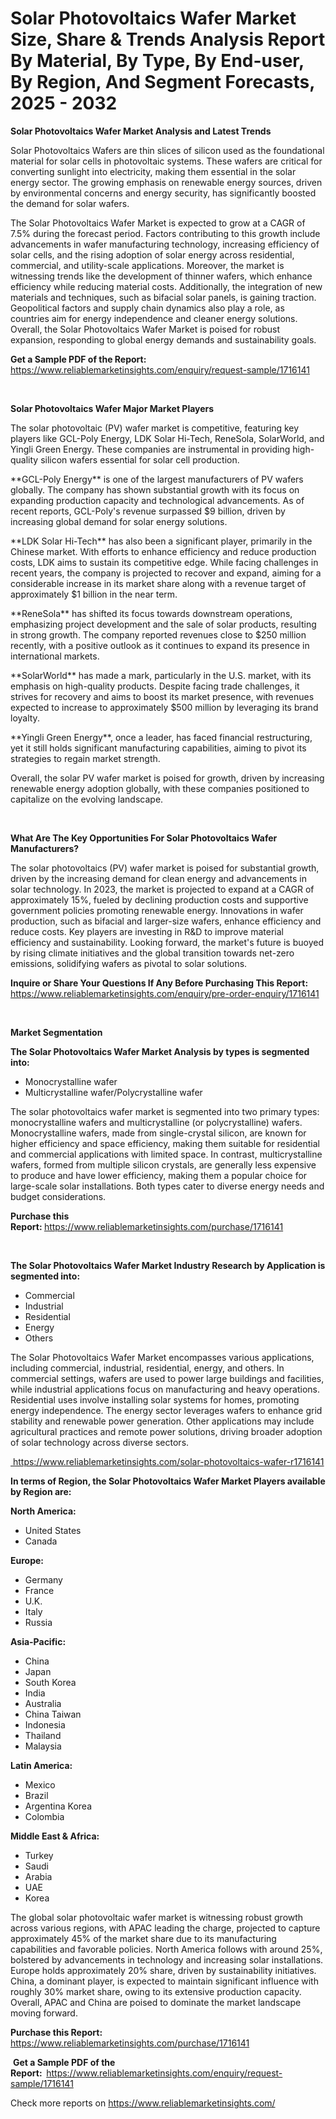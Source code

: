 <p><h1>Solar Photovoltaics Wafer Market Size, Share & Trends Analysis Report By Material, By Type, By End-user, By Region, And Segment Forecasts, 2025 - 2032</h1></p><p><strong>Solar Photovoltaics Wafer Market Analysis and Latest Trends</strong></p>
<p><p>Solar Photovoltaics Wafers are thin slices of silicon used as the foundational material for solar cells in photovoltaic systems. These wafers are critical for converting sunlight into electricity, making them essential in the solar energy sector. The growing emphasis on renewable energy sources, driven by environmental concerns and energy security, has significantly boosted the demand for solar wafers.</p><p>The Solar Photovoltaics Wafer Market is expected to grow at a CAGR of 7.5% during the forecast period. Factors contributing to this growth include advancements in wafer manufacturing technology, increasing efficiency of solar cells, and the rising adoption of solar energy across residential, commercial, and utility-scale applications. Moreover, the market is witnessing trends like the development of thinner wafers, which enhance efficiency while reducing material costs. Additionally, the integration of new materials and techniques, such as bifacial solar panels, is gaining traction. Geopolitical factors and supply chain dynamics also play a role, as countries aim for energy independence and cleaner energy solutions. Overall, the Solar Photovoltaics Wafer Market is poised for robust expansion, responding to global energy demands and sustainability goals.</p></p>
<p><strong>Get a Sample PDF of the Report:&nbsp;</strong> <a href="https://www.reliablemarketinsights.com/enquiry/request-sample/1716141?utm_campaign=1937&utm_medium=2&utm_source=Github&utm_content=ia&utm_term=28032025&utm_id=solar-photovoltaics-wafer">https://www.reliablemarketinsights.com/enquiry/request-sample/1716141</a></p>
<p>&nbsp;</p>
<p><strong>Solar Photovoltaics Wafer Major Market Players</strong></p>
<p><p>The solar photovoltaic (PV) wafer market is competitive, featuring key players like GCL-Poly Energy, LDK Solar Hi-Tech, ReneSola, SolarWorld, and Yingli Green Energy. These companies are instrumental in providing high-quality silicon wafers essential for solar cell production.</p><p>**GCL-Poly Energy** is one of the largest manufacturers of PV wafers globally. The company has shown substantial growth with its focus on expanding production capacity and technological advancements. As of recent reports, GCL-Poly's revenue surpassed $9 billion, driven by increasing global demand for solar energy solutions.</p><p>**LDK Solar Hi-Tech** has also been a significant player, primarily in the Chinese market. With efforts to enhance efficiency and reduce production costs, LDK aims to sustain its competitive edge. While facing challenges in recent years, the company is projected to recover and expand, aiming for a considerable increase in its market share along with a revenue target of approximately $1 billion in the near term.</p><p>**ReneSola** has shifted its focus towards downstream operations, emphasizing project development and the sale of solar products, resulting in strong growth. The company reported revenues close to $250 million recently, with a positive outlook as it continues to expand its presence in international markets.</p><p>**SolarWorld** has made a mark, particularly in the U.S. market, with its emphasis on high-quality products. Despite facing trade challenges, it strives for recovery and aims to boost its market presence, with revenues expected to increase to approximately $500 million by leveraging its brand loyalty.</p><p>**Yingli Green Energy**, once a leader, has faced financial restructuring, yet it still holds significant manufacturing capabilities, aiming to pivot its strategies to regain market strength.</p><p>Overall, the solar PV wafer market is poised for growth, driven by increasing renewable energy adoption globally, with these companies positioned to capitalize on the evolving landscape.</p></p>
<p>&nbsp;</p>
<p><strong>What Are The Key Opportunities For Solar Photovoltaics Wafer Manufacturers?</strong></p>
<p><p>The solar photovoltaics (PV) wafer market is poised for substantial growth, driven by the increasing demand for clean energy and advancements in solar technology. In 2023, the market is projected to expand at a CAGR of approximately 15%, fueled by declining production costs and supportive government policies promoting renewable energy. Innovations in wafer production, such as bifacial and larger-size wafers, enhance efficiency and reduce costs. Key players are investing in R&D to improve material efficiency and sustainability. Looking forward, the market's future is buoyed by rising climate initiatives and the global transition towards net-zero emissions, solidifying wafers as pivotal to solar solutions.</p></p>
<p><strong>Inquire or Share Your Questions If Any Before Purchasing This Report:</strong> <a href="https://www.reliablemarketinsights.com/enquiry/pre-order-enquiry/1716141?utm_campaign=1937&utm_medium=2&utm_source=Github&utm_content=ia&utm_term=28032025&utm_id=solar-photovoltaics-wafer">https://www.reliablemarketinsights.com/enquiry/pre-order-enquiry/1716141</a></p>
<p>&nbsp;</p>
<p><strong>Market Segmentation</strong></p>
<p><strong>The Solar Photovoltaics Wafer Market Analysis by types is segmented into:</strong></p>
<p><ul><li>Monocrystalline wafer</li><li>Multicrystalline wafer/Polycrystalline wafer</li></ul></p>
<p><p>The solar photovoltaics wafer market is segmented into two primary types: monocrystalline wafers and multicrystalline (or polycrystalline) wafers. Monocrystalline wafers, made from single-crystal silicon, are known for higher efficiency and space efficiency, making them suitable for residential and commercial applications with limited space. In contrast, multicrystalline wafers, formed from multiple silicon crystals, are generally less expensive to produce and have lower efficiency, making them a popular choice for large-scale solar installations. Both types cater to diverse energy needs and budget considerations.</p></p>
<p><strong>Purchase this Report:&nbsp;</strong><a href="https://www.reliablemarketinsights.com/purchase/1716141?utm_campaign=1937&utm_medium=2&utm_source=Github&utm_content=ia&utm_term=28032025&utm_id=solar-photovoltaics-wafer">https://www.reliablemarketinsights.com/purchase/1716141</a></p>
<p>&nbsp;</p>
<p><strong>The Solar Photovoltaics Wafer Market Industry Research by Application is segmented into:</strong></p>
<p><ul><li>Commercial</li><li>Industrial</li><li>Residential</li><li>Energy</li><li>Others</li></ul></p>
<p><p>The Solar Photovoltaics Wafer Market encompasses various applications, including commercial, industrial, residential, energy, and others. In commercial settings, wafers are used to power large buildings and facilities, while industrial applications focus on manufacturing and heavy operations. Residential uses involve installing solar systems for homes, promoting energy independence. The energy sector leverages wafers to enhance grid stability and renewable power generation. Other applications may include agricultural practices and remote power solutions, driving broader adoption of solar technology across diverse sectors.</p></p>
<p><a href="https://www.reliablemarketinsights.com/solar-photovoltaics-wafer-r1716141?utm_campaign=1937&utm_medium=2&utm_source=Github&utm_content=ia&utm_term=28032025&utm_id=solar-photovoltaics-wafer">&nbsp;https://www.reliablemarketinsights.com/solar-photovoltaics-wafer-r1716141</a></p>
<p><strong>In terms of Region, the Solar Photovoltaics Wafer Market Players available by Region are:</strong></p>
<p>
    <p> <strong> North America: </strong>
        <ul>
            <li>United States</li>
            <li>Canada</li>
        </ul>
        </p> 
    <p> <strong> Europe: </strong>
        <ul>
            <li>Germany</li>
            <li>France</li>
            <li>U.K.</li>
            <li>Italy</li>
            <li>Russia</li>
        </ul>
        </p> 
    <p> <strong> Asia-Pacific: </strong>
        <ul>
            <li>China</li>
            <li>Japan</li>
            <li>South Korea</li>
            <li>India</li>
            <li>Australia</li>
            <li>China Taiwan</li>
            <li>Indonesia</li>
            <li>Thailand</li>
            <li>Malaysia</li>
        </ul>
        </p> 
    <p> <strong> Latin America: </strong>
        <ul>
            <li>Mexico</li>
            <li>Brazil</li>
            <li>Argentina Korea</li>
            <li>Colombia</li>
        </ul>
        </p> 
    <p> <strong> Middle East & Africa: </strong>
        <ul>
            <li>Turkey</li>
            <li>Saudi</li>
            <li>Arabia</li>
            <li>UAE</li>
            <li>Korea</li>
        </ul>
    </p>
    </p>
<p><p>The global solar photovoltaic wafer market is witnessing robust growth across various regions, with APAC leading the charge, projected to capture approximately 45% of the market share due to its manufacturing capabilities and favorable policies. North America follows with around 25%, bolstered by advancements in technology and increasing solar installations. Europe holds approximately 20% share, driven by sustainability initiatives. China, a dominant player, is expected to maintain significant influence with roughly 30% market share, owing to its extensive production capacity. Overall, APAC and China are poised to dominate the market landscape moving forward.</p></p>
<p><strong>Purchase this Report: </strong><a href="https://www.reliablemarketinsights.com/purchase/1716141?utm_campaign=1937&utm_medium=2&utm_source=Github&utm_content=ia&utm_term=28032025&utm_id=solar-photovoltaics-wafer">https://www.reliablemarketinsights.com/purchase/1716141</a></p>
<p>&nbsp;<strong>Get a Sample PDF of the Report:&nbsp;&nbsp;</strong><a href="https://www.reliablemarketinsights.com/enquiry/request-sample/1716141?utm_campaign=1937&utm_medium=2&utm_source=Github&utm_content=ia&utm_term=28032025&utm_id=solar-photovoltaics-wafer">https://www.reliablemarketinsights.com/enquiry/request-sample/1716141</a></p>
<p><strong></strong></p>
<p>Check more reports on <a href="https://www.reliablemarketinsights.com/?utm_campaign=1937&utm_medium=2&utm_source=Github&utm_content=ia&utm_term=28032025&utm_id=solar-photovoltaics-wafer">https://www.reliablemarketinsights.com/</a></p>